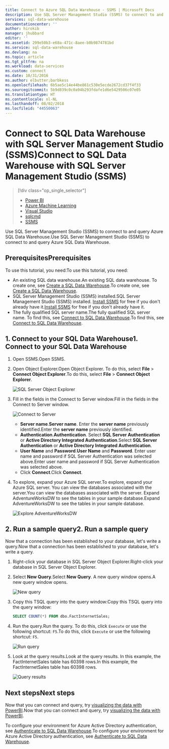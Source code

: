 ```yaml
---
title: Connect to Azure SQL Data Warehouse - SSMS | Microsoft Docs
description: Use SQL Server Management Studio (SSMS) to connect to and query Azure SQL Data Warehouse.
services: sql-data-warehouse
documentationcenter: ''
author: hirokib
manager: jhubbard
editor: ''
ms.assetid: 299e50b3-e68a-471c-8aee-b0b9874781bd
ms.service: sql-data-warehouse
ms.devlang: na
ms.topic: article
ms.tgt_pltfrm: na
ms.workload: data-services
ms.custom: connect
ms.date: 10/31/2016
ms.author: elbutter;barbkess
ms.openlocfilehash: 6b5ae5c14e44be861c530e5ecde2672cd37f4f33
ms.sourcegitcommit: 5b9d839c0c0a94b293fdafe1d6e5429506c07e05
ms.translationtype: HT
ms.contentlocale: nl-NL
ms.lasthandoff: 08/02/2018
ms.locfileid: "44550063"
---
```

# <a name="connect-to-sql-data-warehouse-with-sql-server-management-studio-ssms"></a><span data-ttu-id="fa373-103">Connect to SQL Data Warehouse with SQL Server Management Studio (SSMS)</span><span class="sxs-lookup"><span data-stu-id="fa373-103">Connect to SQL Data Warehouse with SQL Server Management Studio (SSMS)</span></span>
> [!div class="op_single_selector"]
> * [Power BI](sql-data-warehouse-get-started-visualize-with-power-bi.md)
> * [Azure Machine Learning](sql-data-warehouse-get-started-analyze-with-azure-machine-learning.md)
> * [Visual Studio](sql-data-warehouse-query-visual-studio.md)
> * [sqlcmd](sql-data-warehouse-get-started-connect-sqlcmd.md) 
> * [SSMS](sql-data-warehouse-query-ssms.md)
> 
> 

<span data-ttu-id="fa373-109">Use SQL Server Management Studio (SSMS) to connect to and query Azure SQL Data Warehouse.</span><span class="sxs-lookup"><span data-stu-id="fa373-109">Use SQL Server Management Studio (SSMS) to connect to and query Azure SQL Data Warehouse.</span></span> 

## <a name="prerequisites"></a><span data-ttu-id="fa373-110">Prerequisites</span><span class="sxs-lookup"><span data-stu-id="fa373-110">Prerequisites</span></span>
<span data-ttu-id="fa373-111">To use this tutorial, you need:</span><span class="sxs-lookup"><span data-stu-id="fa373-111">To use this tutorial, you need:</span></span>

* <span data-ttu-id="fa373-112">An existing SQL data warehouse.</span><span class="sxs-lookup"><span data-stu-id="fa373-112">An existing SQL data warehouse.</span></span> <span data-ttu-id="fa373-113">To create one, see [Create a SQL Data Warehouse][Create a SQL Data Warehouse].</span><span class="sxs-lookup"><span data-stu-id="fa373-113">To create one, see [Create a SQL Data Warehouse][Create a SQL Data Warehouse].</span></span>
* <span data-ttu-id="fa373-114">SQL Server Management Studio (SSMS) installed.</span><span class="sxs-lookup"><span data-stu-id="fa373-114">SQL Server Management Studio (SSMS) installed.</span></span> <span data-ttu-id="fa373-115">[Install SSMS][Install SSMS] for free if you don't already have it.</span><span class="sxs-lookup"><span data-stu-id="fa373-115">[Install SSMS][Install SSMS] for free if you don't already have it.</span></span>
* <span data-ttu-id="fa373-116">The fully qualified SQL server name.</span><span class="sxs-lookup"><span data-stu-id="fa373-116">The fully qualified SQL server name.</span></span> <span data-ttu-id="fa373-117">To find this, see [Connect to SQL Data Warehouse][Connect to SQL Data Warehouse].</span><span class="sxs-lookup"><span data-stu-id="fa373-117">To find this, see [Connect to SQL Data Warehouse][Connect to SQL Data Warehouse].</span></span>

## <a name="1-connect-to-your-sql-data-warehouse"></a><span data-ttu-id="fa373-118">1. Connect to your SQL Data Warehouse</span><span class="sxs-lookup"><span data-stu-id="fa373-118">1. Connect to your SQL Data Warehouse</span></span>
1. <span data-ttu-id="fa373-119">Open SSMS.</span><span class="sxs-lookup"><span data-stu-id="fa373-119">Open SSMS.</span></span>
2. <span data-ttu-id="fa373-120">Open Object Explorer.</span><span class="sxs-lookup"><span data-stu-id="fa373-120">Open Object Explorer.</span></span> <span data-ttu-id="fa373-121">To do this, select **File** > **Connect Object Explorer**.</span><span class="sxs-lookup"><span data-stu-id="fa373-121">To do this, select **File** > **Connect Object Explorer**.</span></span>
   
    ![SQL Server Object Explorer][1]
3. <span data-ttu-id="fa373-123">Fill in the fields in the Connect to Server window.</span><span class="sxs-lookup"><span data-stu-id="fa373-123">Fill in the fields in the Connect to Server window.</span></span>
   
    ![Connect to Server][2]
   
   * <span data-ttu-id="fa373-125">**Server name**.</span><span class="sxs-lookup"><span data-stu-id="fa373-125">**Server name**.</span></span> <span data-ttu-id="fa373-126">Enter the **server name** previously identified.</span><span class="sxs-lookup"><span data-stu-id="fa373-126">Enter the **server name** previously identified.</span></span>
   * <span data-ttu-id="fa373-127">**Authentication**.</span><span class="sxs-lookup"><span data-stu-id="fa373-127">**Authentication**.</span></span> <span data-ttu-id="fa373-128">Select **SQL Server Authentication** or **Active Directory Integrated Authentication**.</span><span class="sxs-lookup"><span data-stu-id="fa373-128">Select **SQL Server Authentication** or **Active Directory Integrated Authentication**.</span></span>
   * <span data-ttu-id="fa373-129">**User Name** and **Password**.</span><span class="sxs-lookup"><span data-stu-id="fa373-129">**User Name** and **Password**.</span></span> <span data-ttu-id="fa373-130">Enter user name and password if SQL Server Authentication was selected above.</span><span class="sxs-lookup"><span data-stu-id="fa373-130">Enter user name and password if SQL Server Authentication was selected above.</span></span>
   * <span data-ttu-id="fa373-131">Click **Connect**.</span><span class="sxs-lookup"><span data-stu-id="fa373-131">Click **Connect**.</span></span>
4. <span data-ttu-id="fa373-132">To explore, expand your Azure SQL server.</span><span class="sxs-lookup"><span data-stu-id="fa373-132">To explore, expand your Azure SQL server.</span></span> <span data-ttu-id="fa373-133">You can view the databases associated with the server.</span><span class="sxs-lookup"><span data-stu-id="fa373-133">You can view the databases associated with the server.</span></span> <span data-ttu-id="fa373-134">Expand AdventureWorksDW to see the tables in your sample database.</span><span class="sxs-lookup"><span data-stu-id="fa373-134">Expand AdventureWorksDW to see the tables in your sample database.</span></span>
   
    ![Explore AdventureWorksDW][3]

## <a name="2-run-a-sample-query"></a><span data-ttu-id="fa373-136">2. Run a sample query</span><span class="sxs-lookup"><span data-stu-id="fa373-136">2. Run a sample query</span></span>
<span data-ttu-id="fa373-137">Now that a connection has been established to your database, let's write a query.</span><span class="sxs-lookup"><span data-stu-id="fa373-137">Now that a connection has been established to your database, let's write a query.</span></span>

1. <span data-ttu-id="fa373-138">Right-click your database in SQL Server Object Explorer.</span><span class="sxs-lookup"><span data-stu-id="fa373-138">Right-click your database in SQL Server Object Explorer.</span></span>
2. <span data-ttu-id="fa373-139">Select **New Query**.</span><span class="sxs-lookup"><span data-stu-id="fa373-139">Select **New Query**.</span></span> <span data-ttu-id="fa373-140">A new query window opens.</span><span class="sxs-lookup"><span data-stu-id="fa373-140">A new query window opens.</span></span>
   
    ![New query][4]
3. <span data-ttu-id="fa373-142">Copy this TSQL query into the query window:</span><span class="sxs-lookup"><span data-stu-id="fa373-142">Copy this TSQL query into the query window:</span></span>
   
    ```sql
    SELECT COUNT(*) FROM dbo.FactInternetSales;
    ```
4. <span data-ttu-id="fa373-143">Run the query.</span><span class="sxs-lookup"><span data-stu-id="fa373-143">Run the query.</span></span> <span data-ttu-id="fa373-144">To do this, click `Execute` or use the following shortcut: `F5`.</span><span class="sxs-lookup"><span data-stu-id="fa373-144">To do this, click `Execute` or use the following shortcut: `F5`.</span></span>
   
    ![Run query][5]
5. <span data-ttu-id="fa373-146">Look at the query results.</span><span class="sxs-lookup"><span data-stu-id="fa373-146">Look at the query results.</span></span> <span data-ttu-id="fa373-147">In this example, the FactInternetSales table has 60398 rows.</span><span class="sxs-lookup"><span data-stu-id="fa373-147">In this example, the FactInternetSales table has 60398 rows.</span></span>
   
    ![Query results][6]

## <a name="next-steps"></a><span data-ttu-id="fa373-149">Next steps</span><span class="sxs-lookup"><span data-stu-id="fa373-149">Next steps</span></span>
<span data-ttu-id="fa373-150">Now that you can connect and query, try [visualizing the data with PowerBI][visualizing the data with PowerBI].</span><span class="sxs-lookup"><span data-stu-id="fa373-150">Now that you can connect and query, try [visualizing the data with PowerBI][visualizing the data with PowerBI].</span></span>

<span data-ttu-id="fa373-151">To configure your environment for Azure Active Directory authentication, see [Authenticate to SQL Data Warehouse][Authenticate to SQL Data Warehouse].</span><span class="sxs-lookup"><span data-stu-id="fa373-151">To configure your environment for Azure Active Directory authentication, see [Authenticate to SQL Data Warehouse][Authenticate to SQL Data Warehouse].</span></span>

<!--Arcticles-->
[Connect to SQL Data Warehouse]: sql-data-warehouse-connect-overview.md
[Create a SQL Data Warehouse]: sql-data-warehouse-get-started-provision.md
[Authenticate to SQL Data Warehouse]: sql-data-warehouse-authentication.md
[visualizing the data with PowerBI]: sql-data-warehouse-get-started-visualize-with-power-bi.md 

<!--Other-->
[Azure portal]: https://portal.azure.com
[Install SSMS]: https://msdn.microsoft.com/en-US/library/hh213248.aspx


<!--Image references-->

[1]: https://docstestmedia1.blob.core.windows.net/azure-media/articles/sql-data-warehouse/media/sql-data-warehouse-query-ssms/connect-object-explorer.png
[2]: https://docstestmedia1.blob.core.windows.net/azure-media/articles/sql-data-warehouse/media/sql-data-warehouse-query-ssms/connect-object-explorer1.png
[3]: https://docstestmedia1.blob.core.windows.net/azure-media/articles/sql-data-warehouse/media/sql-data-warehouse-query-ssms/explore-tables.png
[4]: https://docstestmedia1.blob.core.windows.net/azure-media/articles/sql-data-warehouse/media/sql-data-warehouse-query-ssms/new-query.png
[5]: https://docstestmedia1.blob.core.windows.net/azure-media/articles/sql-data-warehouse/media/sql-data-warehouse-query-ssms/execute-query.png
[6]: https://docstestmedia1.blob.core.windows.net/azure-media/articles/sql-data-warehouse/media/sql-data-warehouse-query-ssms/results.png






